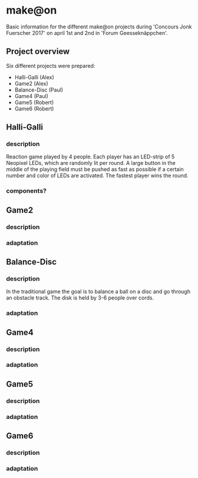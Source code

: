 # make@on
Basic information for the different make@on projects during 'Concours Jonk Fuerscher 2017' on april 1st and 2nd in 'Forum Geesseknäppchen'.


## Project overview
Six different projects were prepared:
* Halli-Galli (Alex)
* Game2 (Alex)
* Balance-Disc (Paul)
* Game4 (Paul)
* Game5 (Robert)
* Game6 (Robert)


## Halli-Galli
### description
Reaction game played by 4 people. Each player has an LED-strip of 5 Neopixel LEDs, which are randomly lit per round. A large button in the middle of the playing field must be pushed as fast as possible if a certain number and color of LEDs are activated. The fastest player wins the round.
### components?


## Game2
### description
### adaptation


## Balance-Disc
### description
In the traditional game the goal is to balance a ball on a disc and go through an obstacle track. The disk is held by 3-6 people over cords.
### adaptation


## Game4
### description
### adaptation


## Game5
### description
### adaptation


## Game6
### description
### adaptation
